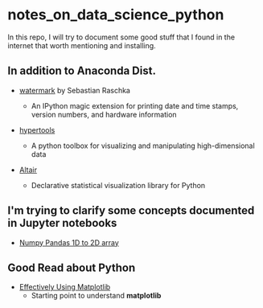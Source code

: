 # notes_on_data_science_python

In this repo, I will try to document some good stuff that I found in the internet that worth mentioning and installing.

## In addition to Anaconda Dist.

* [watermark](https://github.com/rasbt/watermark) by Sebastian Raschka
    * An IPython magic extension for printing date and time stamps, version numbers, and hardware information

* [hypertools](https://github.com/ContextLab/hypertools) 
    * A python toolbox for visualizing and manipulating high-dimensional data

* [Altair](https://github.com/altair-viz/altair)
    * Declarative statistical visualization library for Python



## I'm trying to clarify some concepts documented in Jupyter notebooks

* [Numpy Pandas 1D to 2D array](https://github.com/haithamhs/notes_on_data_science_python/blob/master/notebooks/Numpy_Pandas_1D_array_to_2D_array.ipynb)



## Good Read about Python 

* [Effectively Using Matplotlib](http://pbpython.com/effective-matplotlib.html)
    * Starting point to understand __matplotlib__ 